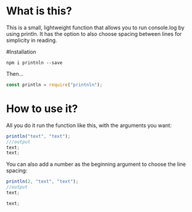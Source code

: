 # What is this?

This is a small, lightweight function that allows you to run console.log by using println.
It has the option to also choose spacing between lines for simplicity in reading.

#Installation

`npm i printnln --save`

Then...

```js
const println = require("printnln");
```

# How to use it?

All you do it run the function like this, with the arguments you want:

```js
println("text", "text");
///output
text;
text;
```

You can also add a number as the beginning argument to choose the line spacing:

```js
println(2, "text", "text");
//output
text;

text;
```
